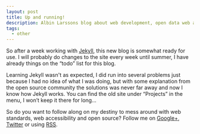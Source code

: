```yaml
---
layout: post
title: Up and running!
description: Albin Larssons blog about web development, open data web accessibility and maps is now live.
tags:
  - other
---
```

So after a week working with [Jekyll][4], this new blog is somewhat ready for use. I will probably do changes to the site every week until summer, I have already things on the “todo” list for this blog.

Learning Jekyll wasn't as expected, I did run into several problems just because I had no idea of what I was doing, but with some explanation from the open source community the solutions was never far away and now I know how Jekyll works. You can find the old site under “Projects” in the menu, I won’t keep it there for long… 

So do you want to follow along on my destiny to mess around with web standards, web accessibility and open source? Follow me on [Google+][3], [Twitter][2] or using [RSS][1].


[1]: https://byabbe.se/atom.xml
[2]: https://twitter.com/AlbinPCLarsson 
[3]: https://plus.google.com/u/0/+AlbinabbeLarsson
[4]: http://jekyllrb.com
